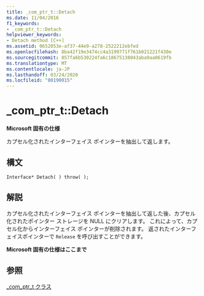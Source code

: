 ```yaml
---
title: _com_ptr_t::Detach
ms.date: 11/04/2016
f1_keywords:
- _com_ptr_t::Detach
helpviewer_keywords:
- Detach method [C++]
ms.assetid: 0652053e-af37-44e9-a278-2522212ebfed
ms.openlocfilehash: 8ba42f19e3474cc4a3199771f761b021221f430e
ms.sourcegitcommit: 857fa6b530224fa6c18675138043aba9aa0619fb
ms.translationtype: MT
ms.contentlocale: ja-JP
ms.lasthandoff: 03/24/2020
ms.locfileid: "80190015"
---
```

# <a name="_com_ptr_tdetach"></a>_com_ptr_t::Detach

**Microsoft 固有の仕様**

カプセル化されたインターフェイス ポインターを抽出して返します。

## <a name="syntax"></a>構文

```
Interface* Detach( ) throw( );
```

## <a name="remarks"></a>解説

カプセル化されたインターフェイス ポインターを抽出して返した後、カプセル化されたポインター ストレージを NULL にクリアします。 これによって、カプセル化からインターフェイス ポインターが削除されます。 返されたインターフェイスポインターで `Release` を呼び出すことができます。

**Microsoft 固有の仕様はここまで**

## <a name="see-also"></a>参照

[_com_ptr_t クラス](../cpp/com-ptr-t-class.md)
